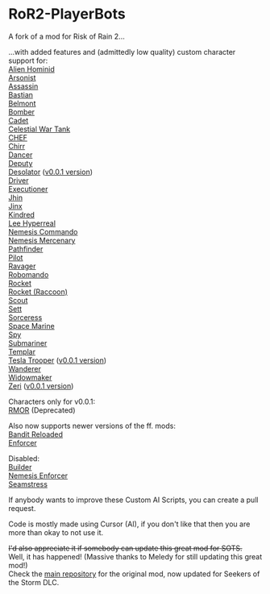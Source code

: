 # RoR2-PlayerBots
A fork of a mod for Risk of Rain 2...  

...with added features and (admittedly low quality) custom character support for:  
[Alien Hominid](https://thunderstore.io/package/TheTimesweeper/Alien_Hominid/)  
[Arsonist](https://thunderstore.io/package/PopcornFactory/Arsonist_Mod/)  
[Assassin](https://thunderstore.io/package/HasteReapr/AssassinMod/)  
[Bastian](https://thunderstore.io/package/TeamSillyGuy/Bastian/)  
[Belmont](https://thunderstore.io/package/public_ParticleSystem/Belmont/)  
[Bomber](https://thunderstore.io/package/Dragonyck/Bomber/)  
[Cadet](https://thunderstore.io/package/tsuyoikenko/Cadet/)  
[Celestial War Tank](https://thunderstore.io/package/CheeseWithHoles/Celestial_War_Tank/)  
[CHEF](https://thunderstore.io/package/Gnome/ChefMod/)  
[Chirr](https://thunderstore.io/package/TeamMoonstorm/Starstorm2/)  
[Dancer](https://thunderstore.io/package/nayDPz/Dancer/)  
[Deputy](https://thunderstore.io/package/Bog/Deputy/)  
[Desolator](https://thunderstore.io/package/TheTimesweeper/Red_Alert/) ([v0.0.1 version](https://thunderstore.io/package/TheTimesweeper/Tesla_Trooper/))  
[Driver](https://thunderstore.io/package/public_ParticleSystem/Driver/)  
[Executioner](https://thunderstore.io/package/TeamMoonstorm/Starstorm2/)  
[Jhin](https://thunderstore.io/package/SeroRonin/Jhin/)  
[Jinx](https://thunderstore.io/package/lemonlust/JinxMod/)  
[Kindred](https://thunderstore.io/c/riskofrain2/p/DragonycksModdingComms/Kindred/)  
[Lee Hyperreal](https://thunderstore.io/package/PopcornFactory/Lee_Hyperreal/)    
[Nemesis Commando](https://thunderstore.io/package/TeamMoonstorm/Starstorm2/)   
[Nemesis Mercenary](https://thunderstore.io/package/TeamMoonstorm/Starstorm2/)  
[Pathfinder](https://thunderstore.io/package/Bog/Pathfinder/)  
[Pilot](https://thunderstore.io/package/EnforcerGang/Pilot/)  
[Ravager](https://thunderstore.io/package/public_ParticleSystem/Ravager/)   
[Robomando](https://thunderstore.io/c/riskofrain2/p/The_Bozos/RobomandoMod/)  
[Rocket](https://thunderstore.io/package/EnforcerGang/Rocket/)   
[Rocket (Raccoon)](https://thunderstore.io/package/VCR/RocketRaccoon/)  
[Scout](https://thunderstore.io/package/tsuyoikenko/Scout/)  
[Sett](https://thunderstore.io/package/lemonlust/SettMod/)  
[Sorceress](https://thunderstore.io/package/Frosthex/SorceressMod/)  
[Space Marine](https://thunderstore.io/package/DragonycksModdingComms/SpaceMarine/)   
[Spy](https://thunderstore.io/package/tsuyoikenko/Spy/)   
[Submariner](https://thunderstore.io/package/tsuyoikenko/Submariner/)   
[Templar](https://thunderstore.io/package/prodzpod/TemplarReturnsReturns/)  
[Tesla Trooper](https://thunderstore.io/package/TheTimesweeper/Red_Alert/) ([v0.0.1 version](https://thunderstore.io/package/TheTimesweeper/Tesla_Trooper/))  
[Wanderer](https://thunderstore.io/package/tsuyoikenko/Wanderer/)  
[Widowmaker](https://thunderstore.io/package/DragonycksModdingComms/Widowmaker/)  
[Zeri](https://thunderstore.io/package/DragonycksModdingComms/Zeri/) ([v0.0.1 version](https://thunderstore.io/package/Team_Pepega/Zeri/))  

Characters only for v0.0.1:  
[RMOR](https://thunderstore.io/package/MoriyaFaith/RMOR_REFORGED/) (Deprecated)  

Also now supports newer versions of the ff. mods:  
[Bandit Reloaded](https://thunderstore.io/package/Dragonyck/BanditReloaded/)  
[Enforcer](https://thunderstore.io/package/EnforcerGang/Enforcer/)  

Disabled:  
[Builder](https://thunderstore.io/package/DragonycksModdingComms/Builder/)  
[Nemesis Enforcer](https://thunderstore.io/package/EnforcerGang/Enforcer/)  
[Seamstress](https://thunderstore.io/package/tsuyoikenko/Seamstress/)  

If anybody wants to improve these Custom AI Scripts, you can create a pull request.

Code is mostly made using Cursor (AI), if you don't like that then you are more than okay to not use it.

~~I'd also appreciate it if somebody can update this great mod for SOTS.~~  
Well, it has happened! (Massive thanks to Meledy for still updating this great mod!)  
Check the [main repository](https://github.com/Melledy/RoR2-PlayerBots) for the original mod, now updated for Seekers of the Storm DLC.
